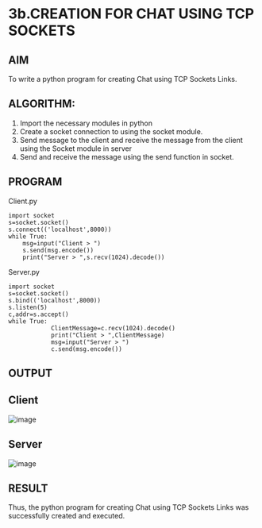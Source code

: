 # 3b.CREATION FOR CHAT USING TCP SOCKETS
## AIM
To write a python program for creating Chat using TCP Sockets Links.
## ALGORITHM:
1. Import the necessary modules in python
2. Create a socket connection to using the socket module.
3. Send message to the client and receive the message from the client using the Socket module in
 server
4. Send and receive the message using the send function in socket.
## PROGRAM
Client.py
```
import socket 
s=socket.socket() 
s.connect(('localhost',8000)) 
while True: 
    msg=input("Client > ") 
    s.send(msg.encode()) 
    print("Server > ",s.recv(1024).decode())
```

Server.py
```
import socket 
s=socket.socket() 
s.bind(('localhost',8000)) 
s.listen(5) 
c,addr=s.accept() 
while True: 
            ClientMessage=c.recv(1024).decode() 
            print("Client > ",ClientMessage) 
            msg=input("Server > ") 
            c.send(msg.encode())
```

## OUTPUT
## Client

![image](https://github.com/user-attachments/assets/50c7efd6-cbe8-4552-8591-25b0338c695e)

## Server
![image](https://github.com/user-attachments/assets/849ab096-caa4-4554-b418-a742cee318e5)

## RESULT
Thus, the python program for creating Chat using TCP Sockets Links was successfully 
created and executed.
